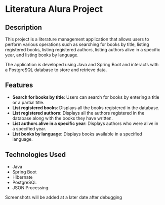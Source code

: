 # Literatura Alura Project

## Description
This project is a literature management application that allows users to perform various operations such as searching for books by title, listing registered books, listing registered authors, listing authors alive in a specific year, and listing books by language.

The application is developed using Java and Spring Boot and interacts with a PostgreSQL database to store and retrieve data.

## Features
- **Search for books by title**: Users can search for books by entering a title or a partial title.
- **List registered books**: Displays all the books registered in the database.
- **List registered authors**: Displays all the authors registered in the database along with the books they have written.
- **List authors alive in a specific year**: Displays authors who were alive in a specified year.
- **List books by language**: Displays books available in a specified language.

## Technologies Used
- Java
- Spring Boot
- Hibernate
- PostgreSQL
- JSON Processing

Screenshots will be added at a later date after debugging
